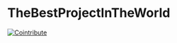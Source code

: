 # TheBestProjectInTheWorld

[![Cointribute](https://img.shields.io/badge/Cointribute_to_this_project-blue)](https://localhost:7268/repositories/860572985/cointribute/0x44a2987bd4366f6b4226964c8afe3d1721b946ae)
